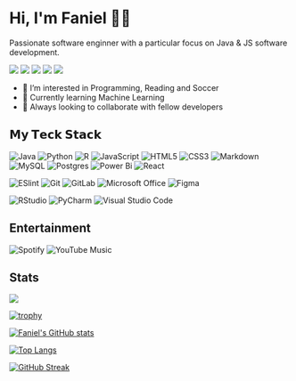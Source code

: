 
# Hi, I'm Faniel 👋🏽
Passionate software enginner with a particular focus on Java & JS software development.

[![](https://img.shields.io/badge/-@Faniel-%231DA1F2?style=flat-square&logo=twitter&logoColor=ffffff)]([https://twitter.com/xiaoluoboding](https://twitter.com/Nocrom14))
[![](https://img.shields.io/badge/-@FanielS-%23181717?style=flat-square&logo=github)](https://github.com/FanielS)
[![](https://img.shields.io/badge/-@FanielS-%23000000?style=flat-square&logo=codepen)](https://codepen.io/faniels)
[![](https://img.shields.io/badge/-@Faniel_Abraham-%23000000?style=flat-square&logo=linkedin)](https://www.linkedin.com/in/faniel-samsom/)
[![](https://img.shields.io/website?color=0ab9e6&style=flat-square&up_message=faniel.dev&url=https%3A%2F%2Fxlbd.me)](https://faniel.dev)

- 👀 I’m interested in Programming, Reading and Soccer
- 🌱 Currently learning Machine Learning
- 💞️ Always looking to collaborate with fellow developers

## 𝗠𝘆 𝗧𝗲𝗰𝗸 𝗦𝘁𝗮𝗰𝗸

![Java](https://img.shields.io/badge/java-%23ED8B00.svg?style=for-the-badge&logo=java&logoColor=white)
![Python](https://img.shields.io/badge/python-3670A0?style=for-the-badge&logo=python&logoColor=ffdd54)
![R](https://img.shields.io/badge/r-%23276DC3.svg?style=for-the-badge&logo=r&logoColor=white)
![JavaScript](https://img.shields.io/badge/javascript-%23323330.svg?style=for-the-badge&logo=javascript&logoColor=%23F7DF1E)
![HTML5](https://img.shields.io/badge/html5-%23E34F26.svg?style=for-the-badge&logo=html5&logoColor=white)
![CSS3](https://img.shields.io/badge/css3-%231572B6.svg?style=for-the-badge&logo=css3&logoColor=white)
![Markdown](https://img.shields.io/badge/markdown-%23000000.svg?style=for-the-badge&logo=markdown&logoColor=white)
![MySQL](https://img.shields.io/badge/mysql-%2300f.svg?style=for-the-badge&logo=mysql&logoColor=white)
![Postgres](https://img.shields.io/badge/postgres-%23316192.svg?style=for-the-badge&logo=postgresql&logoColor=white)
![Power Bi](https://img.shields.io/badge/power_bi-F2C811?style=for-the-badge&logo=powerbi&logoColor=black)
![React](https://img.shields.io/badge/react-%2320232a.svg?style=for-the-badge&logo=react&logoColor=%2361DAFB)

![ESlint](https://img.shields.io/badge/-ESLint-%234B32C3?style=flat-square&logo=eslint)
![Git](https://img.shields.io/badge/-Git-%23F05032?style=flat-square&logo=git&logoColor=%23ffffff)
![GitLab](https://img.shields.io/badge/-GitLab-FCA121?style=flat-square&logo=gitlab)
![Microsoft Office](https://img.shields.io/badge/Microsoft_Office-D83B01?style=for-the-badge&logo=microsoft-office&logoColor=white)
![Figma](https://img.shields.io/badge/figma-%23F24E1E.svg?style=for-the-badge&logo=figma&logoColor=white)

![RStudio](https://img.shields.io/badge/RStudio-4285F4?style=for-the-badge&logo=rstudio&logoColor=white)
![PyCharm](https://img.shields.io/badge/pycharm-143?style=for-the-badge&logo=pycharm&logoColor=black&color=black&labelColor=green)
![Visual Studio Code](https://img.shields.io/badge/Visual%20Studio%20Code-0078d7.svg?style=for-the-badge&logo=visual-studio-code&logoColor=white)


## Entertainment
![Spotify](https://img.shields.io/badge/Spotify-1ED760?style=for-the-badge&logo=spotify&logoColor=white)
![YouTube Music](https://img.shields.io/badge/YouTube_Music-FF0000?style=for-the-badge&logo=youtube-music&logoColor=white)


## Stats
<!---
<a href="https://github.com/anuraghazra/github-readme-stats">
  <img align="center" src="https://github-readme-stats.vercel.app/api?username=FanielS&count_private=true&show_icons=true&theme=gotham" />
</a>
<a href="https://github.com/anuraghazra/github-readme-stats">
  <img align="center" src="https://github-readme-stats.vercel.app/api/top-langs/?username=FanielS&langs_count=10&layout=compact" />
</a>. --->

![](https://komarev.com/ghpvc/?username=FanielS&color=279077&style=for-the-badge&label=Profile+Views)

[![trophy](https://github-profile-trophy.vercel.app/?username=FanielS&theme=onedark&column=-1&no-frame=true)](https://github.com/ryo-ma/github-profile-trophy)

[![Faniel's GitHub stats](https://github-readme-stats.vercel.app/api?username=FanielS&count_private=true&show_icons=true&theme=gotham)](https://github.com/anuraghazra/github-readme-stats)

[![Top Langs](https://github-readme-stats.vercel.app/api/top-langs/?username=FanielS&langs_count=10&layout=compact&theme=gotham)](https://github.com/anuraghazra/github-readme-stats)

[![GitHub Streak](http://github-readme-streak-stats.herokuapp.com?user=FanielS&theme=onedark&border_radius=5.7)](https://git.io/streak-stats)


